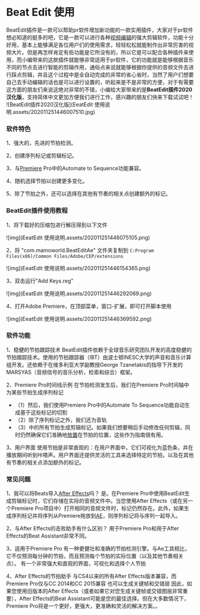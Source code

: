 # Beat Edit 使用

BeatEdit插件是一款可以帮助pr软件增加新功能的一款实用插件，大家对于pr软件想必知道的挺多的吧，它是一款可以进行各种[视频编辑](http://www.xue51.com/zt/spbjgj/)的强大剪辑软件，功能十分好用，基本上能够满足各位用户们的使用需求，轻轻松松就能制作出非常厉害的视频大片。但是再怎样肯定有些功能是它所没有的，所以它是可以配合各种插件来使用，而小编带来的这款插件就能够非常适用于pr软件，它的功能就是能够根据音乐不同的节点去进行智能的剪辑作用，通俗点来说就能够根据你提供的音频文件去进行踩点剪辑，并且这个过程中是全自动完成的非常的省心省时，当然了用户们想要自己去手动编辑的话也是可以进行设置的，听起来是不是非常的方便，对于有需要这方面的朋友们来说这绝对非常的不错，小编给大家带来的是**BeatEdit插件2020汉化版**，支持简体中文更加方便我们进行工作，感兴趣的朋友们快来下载试试吧！
![BeatEdit插件2020汉化版](EeatEdit 使用说明.assets/202011251446007510.jpg)

### 软件特色

1、强大的，先进的节拍检测。

2、创建序列标记或剪辑标记。

3、与[Premiere](http://www.xue51.com/zt/Premierebbdq/) Pro中的Automate to Sequence功能兼容。

4、随机选择节拍以创建更多变化。

5、除了节拍之外，还可以选择在其他有节奏的相关点创建额外的标记。

### BeatEdit插件使用教程

1、将下载好的压缩包进行解压得到以下文件

![img](EeatEdit 使用说明.assets/202011251446075105.png)

2、将 "com.mamoworld.BeatEditAe" 文件夹复制到 `C:Program Files(x86)/Common Files/Adobe/CEP/extensions`

![img](EeatEdit 使用说明.assets/202011251446154365.png)

3、双击运行"Add Keys.reg"

![img](EeatEdit 使用说明.assets/202011251446292069.png)

4、打开Adobe Premiere，在顶部菜单，窗口-扩展，即可打开脚本使用

![img](EeatEdit 使用说明.assets/202011251446369592.png)

### 软件功能

1、稳健的节拍跟踪技术
BeatEdit插件依赖于全球音乐研究团队开发的高度稳健的节拍跟踪技术。使用的节拍跟踪器（IBT）由波士顿INESC大学的声音和音乐计算组开发。还依赖于在维多利亚大学副教授George Tzanetakis的指导下开发的MARSYAS（音频信号的音乐分析，检索和综合）框架。

2、Premiere Pro时间线示例
在节拍检测发生后，我们在Premiere Pro时间轴中为某些节拍生成序列标记

+ （1）然后，我们使用Premiere Pro中的Automate To Sequence功能自动生成基于这些标记的切割
+ （2）除了序列标记之外，我们还为音轨
+ （3）中的所有节拍生成剪辑标记。如果我们想要稍后手动修改任何剪辑，同时仍然确保它们准确地[放置](http://www.xue51.com/zt/fzyxph/)在节拍的位置，这些作为指南很有用。

3、用户界面
 使用节拍是非常直观的：在用户界面中，它们可视化为蓝色条，并在播放期间听到咔嗒声。用户界面还提供灵活的工具来选择特定的节拍，以及在其他有节奏的相关点添加额外的标记。

### 常见问题

1、我可以将Beats导入[After Effects](http://www.xue51.com/zt/afterefftsdq/)吗？
是。在Premiere Pro中使用BeatEdit生成剪辑标记时，它们存储在实际的音频文件中。当您使用After Effects（或在另一个Premiere Pro项目中）打开相同的音频文件时，标记仍然存在。此外，如果生成序列标记并将序列从Premiere拖放到[AE](http://www.xue51.com/zt/AEbbhj/)，则序列标记将与序列一起导入。

2、与After Effects的击败助手有什么区别？
用于Premiere Pro和用于After Effects的Beat Assistant非常不同。

3、适用于Premiere Pro
有一种更健壮和准确的节拍检测引擎。与Ae工具相比，它不仅预测每分钟的节拍，而且预测每个节拍的实际位置（以及其他节奏相关点）。
有一个非常强大和直观的界面，可视化和选择个人节拍

4、After Effects的节拍助手
与CS4以来的所有After Effects版本兼容，而Premiere Pro仅与CC 2014和CC 2015兼容
也可以生成关键帧和交错层
因此，如果您使用旧版本的After Effects（或者如果它对您生成关键帧或交错图层非常重要），After Effects的Beat Assistant可能是您的最佳选择。但在大多数情况下，Premiere Pro将是一个更好，更强大，更准确和灵活的解决方案。。
